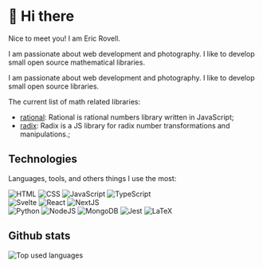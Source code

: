 # 👋 Hi there

Nice to meet you! I am Eric Rovell.

I am passionate about web development and photography. I like to develop small open source mathematical libraries.

I am passionate about web development and photography. I like to develop small open source libraries.

The current list of math related libraries:

- [rational](https://github.com/EricRovell/rational): Rational is rational numbers library written in JavaScript;
- [radix](https://github.com/EricRovell/radix): Radix is a JS library for radix number transformations and manipulations.;

## Technologies

Languages, tools, and others things I use the most:

<div>
	<img alt="HTML" src="https://img.shields.io/badge/html5-%23E34F26.svg?style=for-the-badge&logo=html5&logoColor=white" />
	<img alt="CSS" src="https://img.shields.io/badge/css3-%231572B6.svg?style=for-the-badge&logo=css3&logoColor=white" />
	<img alt="JavaScript" src="https://img.shields.io/badge/javascript-%23323330.svg?style=for-the-badge&logo=javascript&logoColor=%23F7DF1E" />
	<img alt="TypeScript" src="https://img.shields.io/badge/typescript-%23007ACC.svg?style=for-the-badge&logo=typescript&logoColor=white" />
</div>

<div>
	<img alt="Svelte" src="https://img.shields.io/badge/svelte-%23f1413d.svg?style=for-the-badge&logo=svelte&logoColor=white" />
	<img alt="React" src="https://img.shields.io/badge/react-%2320232a.svg?style=for-the-badge&logo=react&logoColor=%2361DAFB" />
	<img alt="NextJS" src="https://img.shields.io/badge/Next-black?style=for-the-badge&logo=next.js&logoColor=white" />
</div>

<div>
	<img alt="Python" src="https://img.shields.io/badge/python-3670A0?style=for-the-badge&logo=python&logoColor=ffdd54" />
	<img alt="NodeJS" src="https://img.shields.io/badge/node.js-6DA55F?style=for-the-badge&logo=node.js&logoColor=white" />
	<img alt="MongoDB" src="https://img.shields.io/badge/MongoDB-%234ea94b.svg?style=for-the-badge&logo=mongodb&logoColor=white" />
	<img alt="Jest" src="https://img.shields.io/badge/-jest-%23C21325?style=for-the-badge&logo=jest&logoColor=white" />
	<img alt="LaTeX" src="https://img.shields.io/badge/latex-%23008080.svg?style=for-the-badge&logo=latex&logoColor=white" />
</div>

## Github stats

<div>
	<img alt="Top used languages" src="https://github-readme-stats.vercel.app/api/top-langs/?username=ericrovell&layout=compact&theme=tokyonight" />
</div>